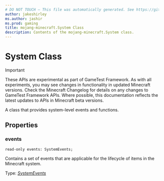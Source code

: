 ```yaml
---
# DO NOT TOUCH — This file was automatically generated. See https://github.com/Mojang/MinecraftApiDocsGenerator to modify descriptions, examples, etc.
author: jakeshirley
ms.author: jashir
ms.prod: gaming
title: mojang-minecraft.System Class
description: Contents of the mojang-minecraft.System class.
---
```

# System Class
>[!IMPORTANT]
>These APIs are experimental as part of GameTest Framework. As with all experiments, you may see changes in functionality in updated Minecraft versions. Check the Minecraft Changelog for details on any changes to GameTest Framework APIs. Where possible, this documentation reflects the latest updates to APIs in Minecraft beta versions.

A class that provides system-level events and functions.

## Properties

### **events**
`read-only events: SystemEvents;`

Contains a set of events that are applicable for the lifecycle of items in the Minecraft system.

Type: [*SystemEvents*](SystemEvents.md)
